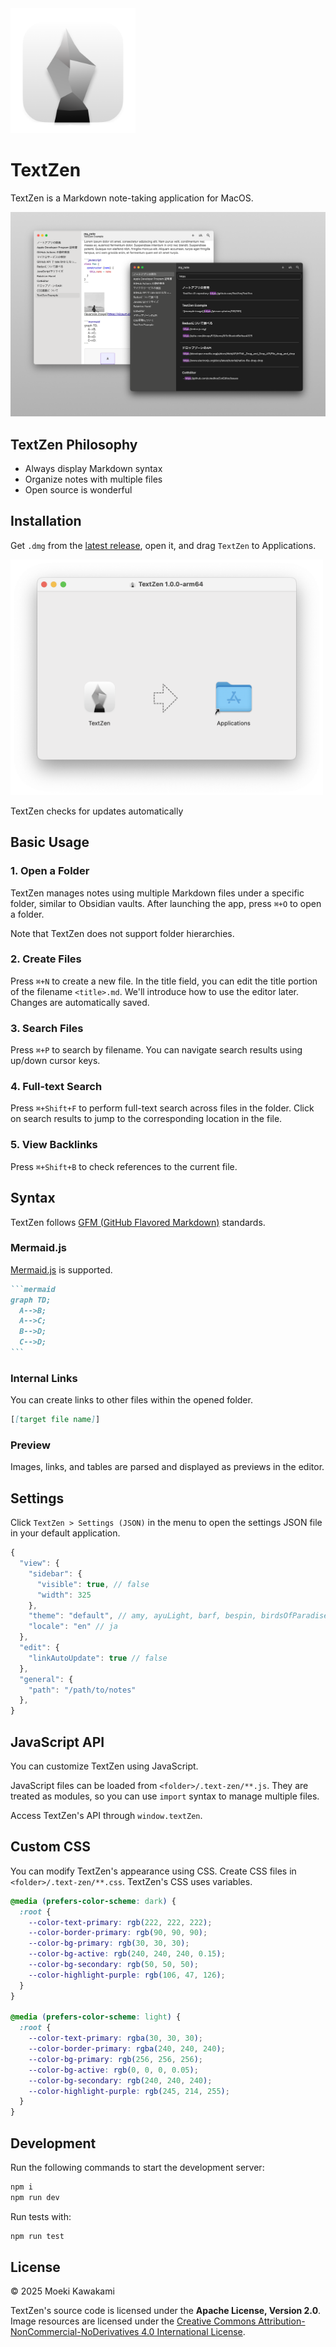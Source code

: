 <img alt="TextZen" src="./build/icon.png" width="200">

# TextZen

TextZen is a Markdown note-taking application for MacOS.

![Screenshot](./docs/screenshot.png)

## TextZen Philosophy

- Always display Markdown syntax
- Organize notes with multiple files
- Open source is wonderful

## Installation

Get `.dmg` from the [latest release](https://github.com/MarkEdit-app/MarkEdit/releases), open it, and drag `TextZen` to Applications.

<img alt="TextZen" src="./docs/install.png" width="500">

TextZen checks for updates automatically

## Basic Usage

### 1. Open a Folder

TextZen manages notes using multiple Markdown files under a specific folder, similar to Obsidian vaults.
After launching the app, press `⌘+O` to open a folder.

Note that TextZen does not support folder hierarchies.

### 2. Create Files

Press `⌘+N` to create a new file. In the title field, you can edit the title portion of the filename `<title>.md`.
We'll introduce how to use the editor later. Changes are automatically saved.

### 3. Search Files

Press `⌘+P` to search by filename. You can navigate search results using up/down cursor keys.

### 4. Full-text Search

Press `⌘+Shift+F` to perform full-text search across files in the folder.
Click on search results to jump to the corresponding location in the file.

### 5. View Backlinks

Press `⌘+Shift+B` to check references to the current file.

## Syntax

TextZen follows [GFM (GitHub Flavored Markdown)](https://docs.github.com/en/get-started/writing-on-github/getting-started-with-writing-and-formatting-on-github/basic-writing-and-formatting-syntax) standards.

### Mermaid.js

[Mermaid.js](https://mermaid.js.org/) is supported.

````markdown
```mermaid
graph TD;
  A-->B;
  A-->C;
  B-->D;
  C-->D;
```
````

### Internal Links

You can create links to other files within the opened folder.

```markdown
[[target file name]]
```

### Preview

Images, links, and tables are parsed and displayed as previews in the editor.

## Settings

Click `TextZen > Settings (JSON)` in the menu to open the settings JSON file in your default application.

```javascript
{
  "view": {
    "sidebar": {
      "visible": true, // false
      "width": 325
    },
    "theme": "default", // amy, ayuLight, barf, bespin, birdsOfParadise, boyAndGirls, clouds, cobalt, coolGlow, fracula, espresso, noctisLilac, rosePineDawn, smoothy, solarizedLight, tomorrow
    "locale": "en" // ja
  },
  "edit": {
    "linkAutoUpdate": true // false
  },
  "general": {
    "path": "/path/to/notes"
  },
}
```

## JavaScript API

You can customize TextZen using JavaScript.

JavaScript files can be loaded from `<folder>/.text-zen/**.js`. They are treated as modules, so you can use `import` syntax to manage multiple files.

Access TextZen's API through `window.textZen`.

## Custom CSS

You can modify TextZen's appearance using CSS.
Create CSS files in `<folder>/.text-zen/**.css`.
TextZen's CSS uses variables.

```css
@media (prefers-color-scheme: dark) {
  :root {
    --color-text-primary: rgb(222, 222, 222);
    --color-border-primary: rgb(90, 90, 90);
    --color-bg-primary: rgb(30, 30, 30);
    --color-bg-active: rgb(240, 240, 240, 0.15);
    --color-bg-secondary: rgb(50, 50, 50);
    --color-highlight-purple: rgb(106, 47, 126);
  }
}

@media (prefers-color-scheme: light) {
  :root {
    --color-text-primary: rgba(30, 30, 30);
    --color-border-primary: rgba(240, 240, 240);
    --color-bg-primary: rgb(256, 256, 256);
    --color-bg-active: rgb(0, 0, 0, 0.05);
    --color-bg-secondary: rgb(240, 240, 240);
    --color-highlight-purple: rgb(245, 214, 255);
  }
}
```

## Development

Run the following commands to start the development server:

```bash
npm i
npm run dev
```

Run tests with:

```bash
npm run test
```

## License

© 2025 Moeki Kawakami

TextZen's source code is licensed under the **Apache License, Version 2.0**.
Image resources are licensed under the [Creative Commons Attribution-NonCommercial-NoDerivatives 4.0 International License](https://creativecommons.org/licenses/by-nc-nd/4.0/).
